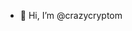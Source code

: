 - 👋 Hi, I’m @crazycryptom

<!---
crazycryptom/crazycryptom is a ✨ special ✨ repository because its `README.md` (this file) appears on your GitHub profile.
You can click the Preview link to take a look at your changes.
--->
